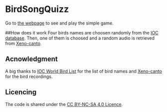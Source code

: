 # BirdSongQuizz
Go to [the webpage](https://turtle6665.github.io/BirdSongQuizz/webpages/quizz.html) to see and play the simple game.

##How does it work
Four birds names are choosen randomly from the [IOC database](http://www.worldbirdnames.org/). Then, one of them is choosed and a random audio is retrieved from [Xeno-canto](https://xeno-canto.org).

## Acnowledgment
A big thanks to [IOC World Bird List](http://www.worldbirdnames.org/) for the list of bird names and [Xeno-canto](https://xeno-canto.org) for the bird recordings.


## Licencing
The code is shared under the [CC BY-NC-SA 4.0 Licence](https://creativecommons.org/licenses/by-nc-sa/4.0/).
